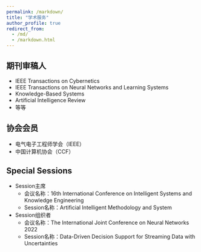 ```yaml
---
permalink: /markdown/
title: "学术服务"
author_profile: true
redirect_from: 
  - /md/
  - /markdown.html
---
```


## 期刊审稿人

* IEEE Transactions on Cybernetics
* IEEE Transactions on Neural Networks and Learning Systems
* Knowledge-Based Systems
* Artificial Intelligence Review
* 等等

## 协会会员

* 电气电子工程师学会（IEEE）
* 中国计算机协会（CCF）

## Special Sessions

* Session主席
  * 会议名称：16th International Conference on Intelligent Systems and Knowledge Engineering
  * Session名称：Artificial Intelligent Methodology and System
* Session组织者 
  * 会议名称：The International Joint Conference on Neural Networks 2022
  * Session名称：Data-Driven Decision Support for Streaming Data with Uncertainties

